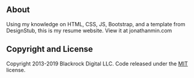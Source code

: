 ## About

Using my knowledge on HTML, CSS, JS, Bootstrap, and a template from DesignStub, this is my resume website. View it at jonathanmin.com

## Copyright and License

Copyright 2013-2019 Blackrock Digital LLC. Code released under the [MIT](https://github.com/BlackrockDigital/startbootstrap-resume/blob/gh-pages/LICENSE) license.
